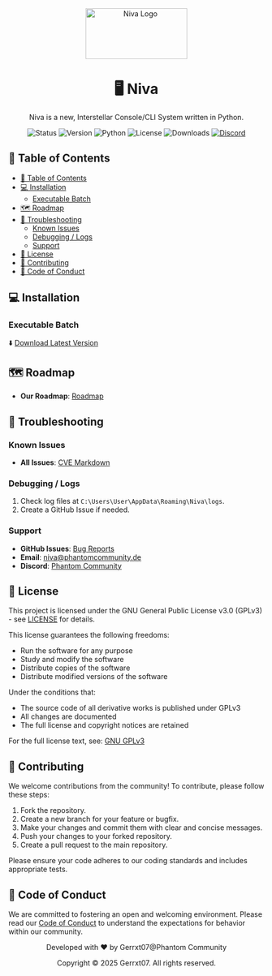 <div align="center">
  <img src="https://cdn.discordapp.com/attachments/1350899519860117554/1350899545881710712/Strave.png?ex=67d86abe&is=67d7193e&hm=6614f47ce6e7e5c7412aae401f992ade2e4365e1867982869480e1e22a6355ec&" alt="Niva Logo" width="200" height="100">
  <h1>🖥️ Niva</h1>
  <p>Niva is a new, Interstellar Console/CLI System written in Python.</p>

  ![Status](https://img.shields.io/badge/Status-Alpha-red)
  ![Version](https://img.shields.io/github/v/release/Gerrxt07/Niva-Console?include_prereleases)
  ![Python](https://img.shields.io/badge/python-3.11+-green.svg)
  ![License](https://img.shields.io/badge/License-GPLv3-blue.svg)
  ![Downloads](https://img.shields.io/github/downloads/Gerrxt07/Niva-Console/total)
  [![Discord](https://img.shields.io/discord/1173255456353951864?label=Discord&logo=discord)](https://discord.gg/T4p98xbHVz)
</div>

## 📑 Table of Contents
- [📑 Table of Contents](#-table-of-contents)
- [💻 Installation](#-installation)
  - [Executable Batch](#executable-batch)
- [🗺️ Roadmap](#️-roadmap)
- [🔧 Troubleshooting](#-troubleshooting)
  - [Known Issues](#known-issues)
  - [Debugging / Logs](#debugging--logs)
  - [Support](#support)
- [📄 License](#-license)
- [🤝 Contributing](#-contributing)
- [📜 Code of Conduct](#-code-of-conduct)

## 💻 Installation

### Executable Batch
⬇️ [Download Latest Version](https://github.com/Gerrxt07/Niva-Console/releases/latest)

## 🗺️ Roadmap

- **Our Roadmap**: [Roadmap](https://github.com/Gerrxt07/Niva-Console/blob/main/ROADMAP.md)

## 🔧 Troubleshooting

### Known Issues
- **All Issues**: [CVE Markdown](https://github.com/Gerrxt07/Niva-Console/blob/main/CVE.md)

### Debugging / Logs
1. Check log files at `C:\Users\User\AppData\Roaming\Niva\logs`.
2. Create a GitHub Issue if needed.

### Support
- **GitHub Issues**: [Bug Reports](https://github.com/Gerrxt07/Niva-Console/issues)
- **Email**: niva@phantomcommunity.de
- **Discord**: [Phantom Community](https://discord.gg/T4p98xbHVz)

## 📄 License

This project is licensed under the GNU General Public License v3.0 (GPLv3) - see [LICENSE](LICENSE) for details.

This license guarantees the following freedoms:
- Run the software for any purpose
- Study and modify the software
- Distribute copies of the software
- Distribute modified versions of the software

Under the conditions that:
- The source code of all derivative works is published under GPLv3
- All changes are documented
- The full license and copyright notices are retained

For the full license text, see: [GNU GPLv3](https://www.gnu.org/licenses/gpl-3.0.en.html)

## 🤝 Contributing

We welcome contributions from the community! To contribute, please follow these steps:

1. Fork the repository.
2. Create a new branch for your feature or bugfix.
3. Make your changes and commit them with clear and concise messages.
4. Push your changes to your forked repository.
5. Create a pull request to the main repository.

Please ensure your code adheres to our coding standards and includes appropriate tests.

## 📜 Code of Conduct

We are committed to fostering an open and welcoming environment. Please read our [Code of Conduct](CODE_OF_CONDUCT.md) to understand the expectations for behavior within our community.

<div align="center">
  <p>Developed with ❤️ by Gerrxt07@Phantom Community</p>
  <p>Copyright © 2025 Gerrxt07. All rights reserved.</p>
</div>
